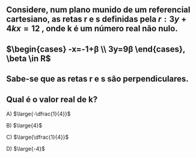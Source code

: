 ## Considere, num plano munido de um referencial cartesiano, as retas r e s definidas pela $r:3y+4kx=12$ , onde k é um número real não nulo.
## $\begin{cases} -x=-1+β \\ 3y=9β \end{cases}, \beta \in R$
## Sabe-se que as retas r e s são perpendiculares.
## Qual é o valor real de k?
A) $\large{-\dfrac{1}{4}}$

B) $\large{4}$

C) $\large{\dfrac{1}{4}}$

D) $\large{-4}$
